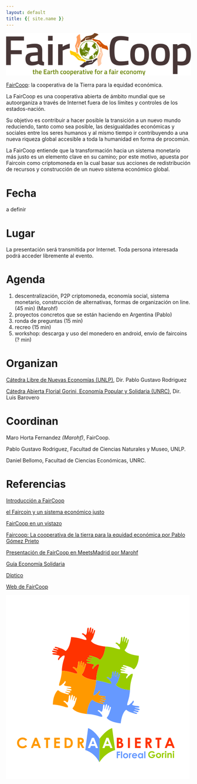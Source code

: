 ```yaml
---
layout: default
title: {{ site.name }}
---
```


![](img/faircoop-e1431772196169.png)

[FairCoop](https://fair.coop/es/): la cooperativa de la Tierra para la equidad económica.

La FairCoop es una cooperativa abierta de ámbito mundial que se autoorganiza a través de Internet fuera de los límites y controles de los estados-nación.

Su objetivo es contribuir a hacer posible la transición a un nuevo mundo reduciendo, tanto como sea posible, las desigualdades económicas y sociales entre los seres humanos y al mismo tiempo ir contribuyendo a una nueva riqueza global accesible a toda la humanidad en forma de procomún.

La FairCoop entiende que la transformación hacia un sistema monetario más justo es un elemento clave en su camino; por este motivo, apuesta por Faircoin como criptomoneda en la cual basar sus acciones de redistribución de recursos y construcción de un nuevo sistema económico global.

# Fecha

a definir

# Lugar

La presentación será transmitida por Internet. Toda persona interesada podrá acceder libremente al evento.

# Agenda

1) descentralización, P2P criptomoneda, economía social, sistema monetario, construcción de alternativas, formas de organización on line. (45 min) (Marohf)
2) proyectos concretos que se están haciendo en Argentina (Pablo)
3) ronda de preguntas (15 min)
4) recreo (15 min)
5) workshop: descarga y uso del monedero en android, envío de faircoins (? min)

# Organizan

[Cátedra Libre de Nuevas Economías (UNLP)](https://clineunlp.wordpress.com), Dir. Pablo Gustavo Rodriguez

[Cátedra Abierta Florial Gorini, Economía Popular y Solidaria (UNRC)](https://caflorealgorini.blogspot.com), Dir. Luis Barovero

# Coordinan

Maro Horta Fernandez *(Marohf)*, FairCoop.

Pablo Gustavo Rodriguez, Facultad de Ciencias Naturales y Museo, UNLP.

Daniel Bellomo, Facultad de Ciencias Económicas, UNRC.

# Referencias

[Introducción a FairCoop](https://vimeo.com/106546184)

[el Faircoin y un sistema económico justo](https://vimeo.com/109907239)

[FairCoop en un vistazo](https://fair.coop/es/faircoop-en-un-vistazo)

[Faircoop: La cooperativa de la tierra para la equidad económica por Pablo Gómez Prieto](https://www.youtube.com/watch?v=HPsRgt-Oo38)

[Presentación de FairCoop en MeetsMadrid por Marohf](https://pewen.github.io/fairtalk/presentaciones/FairCoop_MeetsMadrid.pdf)

[Guía Economía Solidaria](https://pewen.github.io/fairtalk/presentaciones/GuiaEconomiaSolidaria-ES_v01.pdf)

[Díptico](https://pewen.github.io/fairtalk/presentaciones/DipticFC_ES_julio2016_x2.pdf)

[Web de FairCoop](http://fair.coop/es/)

![](img/FlorealGorini.png)
